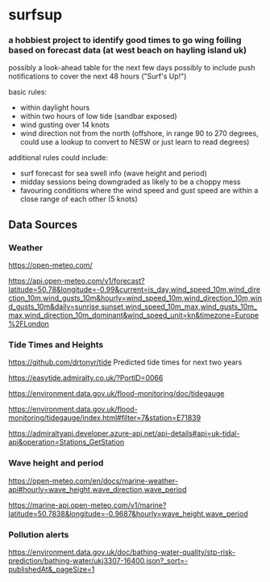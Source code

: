 # surfsup
### a hobbiest project to identify good times to go wing foiling based on forecast data (at west beach on hayling island uk)
possibly a look-ahead table for the next few days
possibly to include push notifications to cover the next 48 hours ("Surf's Up!")

basic rules:
- within daylight hours
- within two hours of low tide (sandbar exposed)
- wind gusting over 14 knots
- wind direction not from the north (offshore, in range 90 to 270 degrees, could use a lookup to convert to NESW or just learn to read degrees)

additional rules could include:
- surf forecast for sea swell info (wave height and period)
- midday sessions being downgraded as likely to be a choppy mess
- favouring conditions where the wind speed and gust speed are within a close range of each other (5 knots)

## Data Sources

### Weather
https://open-meteo.com/

https://api.open-meteo.com/v1/forecast?latitude=50.78&longitude=-0.99&current=is_day,wind_speed_10m,wind_direction_10m,wind_gusts_10m&hourly=wind_speed_10m,wind_direction_10m,wind_gusts_10m&daily=sunrise,sunset,wind_speed_10m_max,wind_gusts_10m_max,wind_direction_10m_dominant&wind_speed_unit=kn&timezone=Europe%2FLondon

### Tide Times and Heights

https://github.com/drtonyr/tide
Predicted tide times for next two years

https://easytide.admiralty.co.uk/?PortID=0066

https://environment.data.gov.uk/flood-monitoring/doc/tidegauge

https://environment.data.gov.uk/flood-monitoring/tidegauge/index.html#filter=7&station=E71839

https://admiraltyapi.developer.azure-api.net/api-details#api=uk-tidal-api&operation=Stations_GetStation

### Wave height and period
https://open-meteo.com/en/docs/marine-weather-api#hourly=wave_height,wave_direction,wave_period

https://marine-api.open-meteo.com/v1/marine?latitude=50.7838&longitude=-0.9687&hourly=wave_height,wave_period


### Pollution alerts
https://environment.data.gov.uk/doc/bathing-water-quality/stp-risk-prediction/bathing-water/ukj3307-16400.json?_sort=-publishedAt&_pageSize=1
